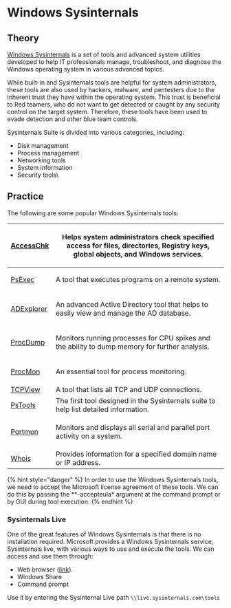 # Windows Sysinternals

## Theory

[Windows Sysinternals](https://learn.microsoft.com/en-us/sysinternals/) is a set of tools and advanced system utilities developed to help IT professionals manage, troubleshoot, and diagnose the Windows operating system in various advanced topics.

While built-in and Sysinternals tools are helpful for system administrators, these tools are also used by hackers, malware, and pentesters due to the inherent trust they have within the operating system. This trust is beneficial to Red teamers, who do not want to get detected or caught by any security control on the target system. Therefore, these tools have been used to evade detection and other blue team controls.

Sysinternals Suite is divided into various categories, including:

* Disk management
* Process management
* Networking tools
* System information
* Security tools\


## Practice

The following are some popular Windows Sysinternals tools:

| <p><a href="https://docs.microsoft.com/en-us/sysinternals/downloads/accesschk">AccessChk</a><br></p>   | <p>Helps system administrators check specified access for files, directories, Registry keys, global objects, and Windows services.<br></p> |
| ------------------------------------------------------------------------------------------------------ | ------------------------------------------------------------------------------------------------------------------------------------------ |
| <p><a href="https://docs.microsoft.com/en-us/sysinternals/downloads/psexec">PsExec</a><br></p>         | <p>A tool that executes programs on a remote system.<br></p>                                                                               |
| <p><a href="https://docs.microsoft.com/en-us/sysinternals/downloads/adexplorer">ADExplorer</a><br></p> | <p>An advanced Active Directory tool that helps to easily view and manage the AD database.<br></p>                                         |
| <p><a href="https://docs.microsoft.com/en-us/sysinternals/downloads/procdump">ProcDump</a><br></p>     | <p>Monitors running processes for CPU spikes and the ability to dump memory for further analysis.<br></p>                                  |
| <p><a href="https://docs.microsoft.com/en-us/sysinternals/downloads/procmon">ProcMon</a><br></p>       | An essential tool for process monitoring.                                                                                                  |
| [TCPView](https://docs.microsoft.com/en-us/sysinternals/downloads/tcpview)                             | A tool that lists all TCP and UDP connections.                                                                                             |
| [PsTools](https://docs.microsoft.com/en-us/sysinternals/downloads/pstools)                             | The first tool designed in the Sysinternals suite to help list detailed information.                                                       |
| [Portmon](https://docs.microsoft.com/en-us/sysinternals/downloads/portmon)                             | <p>Monitors and displays all serial and parallel port activity on a system.<br></p>                                                        |
| [Whois](https://docs.microsoft.com/en-us/sysinternals/downloads/whois)                                 | Provides information for a specified domain name or IP address.                                                                            |

{% hint style="danger" %}
In order to use the Windows Sysinternals tools, we need to accept the Microsoft license agreement of these tools. We can do this by passing the \*\*-accepteula\* argument at the command prompt or by GUI during tool execution.
{% endhint %}

### Sysinternals Live

One of the great features of Windows Sysinternals is that there is no installation required. Microsoft provides a Windows Sysinternals service, Sysinternals live, with various ways to use and execute the tools. We can access and use them through:

* Web browser ([link](https://live.sysinternals.com/)).
* Windows Share
* Command prompt

Use it by entering the Sysinternal Live path `\\live.sysinternals.com\tools`
